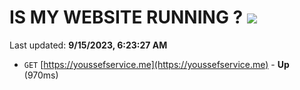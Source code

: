 # IS MY WEBSITE RUNNING ? [![](https://img.shields.io/static/v1?label=Sponsor&message=%E2%9D%A4&logo=GitHub&color=%23fe8e86)](https://github.com/sponsors/<username>)

Last updated: **9/15/2023, 6:23:27 AM**

- `GET` [https://youssefservice.me](https://youssefservice.me) - **Up** (970ms)
